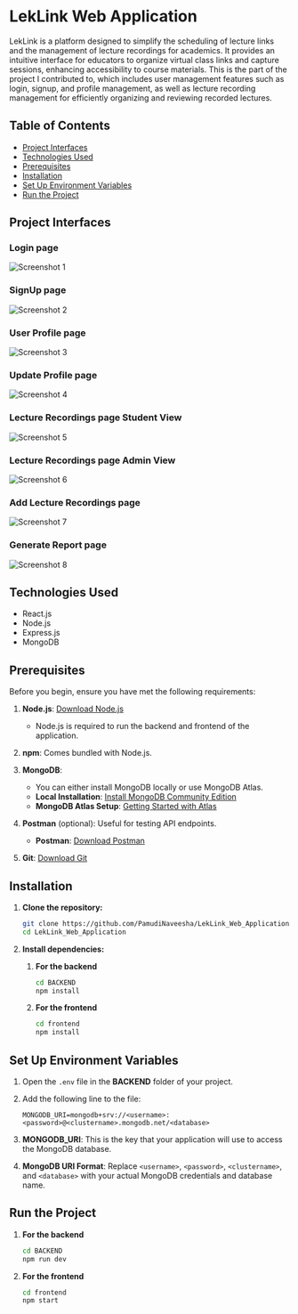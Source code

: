 # LekLink Web Application

LekLink is a platform designed to simplify the scheduling of lecture links and the management of lecture recordings for academics. It provides an intuitive interface for educators to organize virtual class links and capture sessions, enhancing accessibility to course materials. This is the part of the project I contributed to, which includes user management features such as login, signup, and profile management, as well as lecture recording management for efficiently organizing and reviewing recorded lectures.

## Table of Contents

- [Project Interfaces](#project-interfaces)
- [Technologies Used](#technologies-used)
- [Prerequisites](#prerequisites)
- [Installation](#installation)
- [Set Up Environment Variables](#set-up-environment-variables)
- [Run the Project](#run-the-project)

## Project Interfaces

### Login page
![Screenshot 1](frontend/screenshots/screenshot1.png)

### SignUp page
![Screenshot 2](frontend/screenshots/screenshot2.png)

### User Profile page
![Screenshot 3](frontend/screenshots/screenshot3.png)

### Update Profile page
![Screenshot 4](frontend/screenshots/screenshot4.png)

### Lecture Recordings page Student View
![Screenshot 5](frontend/screenshots/screenshot5.png)

### Lecture Recordings page Admin View
![Screenshot 6](frontend/screenshots/screenshot6.png)

### Add Lecture Recordings page
![Screenshot 7](frontend/screenshots/screenshot7.png)

### Generate Report page
![Screenshot 8](frontend/screenshots/screenshot8.png)

## Technologies Used

- React.js
- Node.js
- Express.js
- MongoDB

## Prerequisites

Before you begin, ensure you have met the following requirements:

1. **Node.js**: [Download Node.js](https://nodejs.org/en/download/)
   - Node.js is required to run the backend and frontend of the application.

2. **npm**: Comes bundled with Node.js.

3. **MongoDB**: 
   - You can either install MongoDB locally or use MongoDB Atlas.
   - **Local Installation**: [Install MongoDB Community Edition](https://docs.mongodb.com/manual/installation/)
   - **MongoDB Atlas Setup**: [Getting Started with Atlas](https://docs.atlas.mongodb.com/getting-started/)

4. **Postman** (optional): Useful for testing API endpoints.
   - **Postman**: [Download Postman](https://www.postman.com/downloads/)

5. **Git**: [Download Git](https://git-scm.com/downloads)

## Installation

1. **Clone the repository:**

      ```bash
      git clone https://github.com/PamudiNaveesha/LekLink_Web_Application.git
      cd LekLink_Web_Application

2. **Install dependencies:**

   1. **For the backend**

      ```bash
      cd BACKEND
      npm install

   2. **For the frontend**

      ```bash
      cd frontend
      npm install

## Set Up Environment Variables

1. Open the `.env` file in the **BACKEND** folder of your project.
2. Add the following line to the file:
   
   ```plaintext
   MONGODB_URI=mongodb+srv://<username>:<password>@<clustername>.mongodb.net/<database>
   
4. **MONGODB_URI**: This is the key that your application will use to access the MongoDB database.
5. **MongoDB URI Format**: Replace `<username>`, `<password>`, `<clustername>`, and `<database>` with your actual MongoDB credentials and database name.
  
## Run the Project

   1. **For the backend**

      ```bash
      cd BACKEND
      npm run dev

   2. **For the frontend**

      ```bash
      cd frontend
      npm start 

